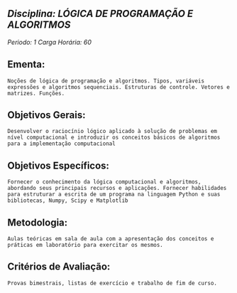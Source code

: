 ## *Disciplina: _LÓGICA DE PROGRAMAÇÃO E ALGORITMOS_*
*Periodo: _1_*
*Carga Horária: _60_*
 
## Ementa:
    Noções de lógica de programação e algoritmos. Tipos, variáveis expressões e algoritmos sequenciais. Estruturas de controle. Vetores e matrizes. Funções.
 
## Objetivos Gerais:
    Desenvolver o raciocínio lógico aplicado à solução de problemas em nível computacional e introduzir os conceitos básicos de algoritmos para a implementação computacional
 
## Objetivos Específicos:
    Fornecer o conhecimento da lógica computacional e algoritmos, abordando seus principais recursos e aplicações. Fornecer habilidades para estruturar a escrita de um programa na linguagem Python e suas bibliotecas, Numpy, Scipy e Matplotlib
 
## Metodologia:
    Aulas teóricas em sala de aula com a apresentação dos conceitos e práticas em laboratório para exercitar os mesmos.
 
## Critérios de Avaliação:
    Provas bimestrais, listas de exercício e trabalho de fim de curso.